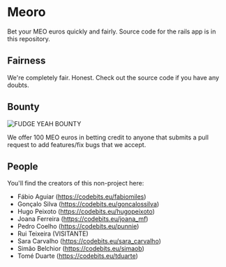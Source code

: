 # Meoro

Bet your MEO euros quickly and fairly. Source code for the rails app is in this repository.

## Fairness

We're completely fair. Honest. Check out the source code if you have any doubts.

## Bounty

![FUDGE YEAH BOUNTY](http://i.imgur.com/HwCVH.gif)

We offer 100 MEO euros in betting credit to anyone that submits a pull request to add features/fix bugs that we accept.

## People

You'll find the creators of this non-project here:

* Fábio Aguiar (https://codebits.eu/fabiomiles)
* Gonçalo Silva (https://codebits.eu/goncalossilva)
* Hugo Peixoto (https://codebits.eu/hugopeixoto)
* Joana Ferreira (https://codebits.eu/joana_mf)
* Pedro Coelho (https://codebits.eu/punnie)
* Rui Teixeira (VISITANTE)
* Sara Carvalho (https://codebits.eu/sara_carvalho)
* Simão Belchior (https://codebits.eu/simaob)
* Tomé Duarte (https://codebits.eu/tduarte)
